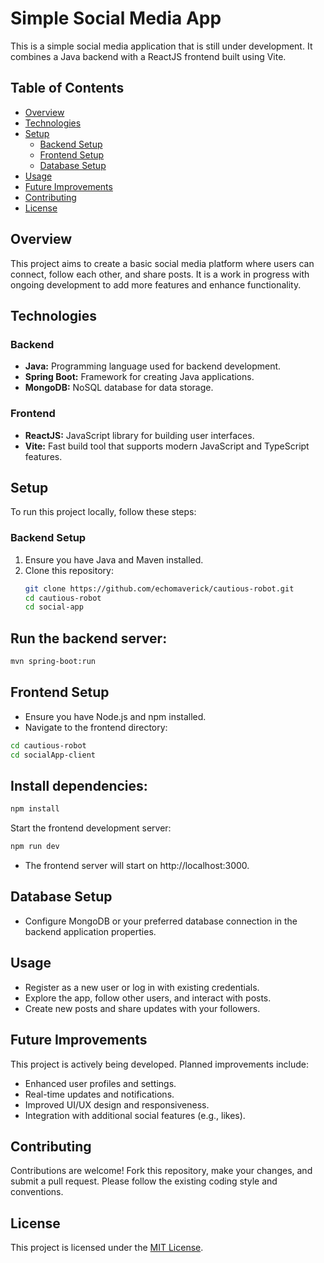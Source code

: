 # Simple Social Media App

This is a simple social media application that is still under development. It combines a Java backend with a ReactJS frontend built using Vite.

## Table of Contents

- [Overview](#overview)
- [Technologies](#technologies)
- [Setup](#setup)
  - [Backend Setup](#backend-setup)
  - [Frontend Setup](#frontend-setup)
  - [Database Setup](#database-setup)
- [Usage](#usage)
- [Future Improvements](#future-improvements)
- [Contributing](#contributing)
- [License](#license)
## Overview

This project aims to create a basic social media platform where users can connect, follow each other, and share posts. It is a work in progress with ongoing development to add more features and enhance functionality.

## Technologies

### Backend

- **Java:** Programming language used for backend development.
- **Spring Boot:** Framework for creating Java applications.
- **MongoDB:** NoSQL database for data storage.

### Frontend

- **ReactJS:** JavaScript library for building user interfaces.
- **Vite:** Fast build tool that supports modern JavaScript and TypeScript features.

## Setup

To run this project locally, follow these steps:

### Backend Setup

1. Ensure you have Java and Maven installed.
2. Clone this repository:
   ```bash
   git clone https://github.com/echomaverick/cautious-robot.git
   cd cautious-robot
   cd social-app
   ```
## Run the backend server:

```bash
mvn spring-boot:run
```

## Frontend Setup
- Ensure you have Node.js and npm installed.
- Navigate to the frontend directory:
```bash
cd cautious-robot
cd socialApp-client
```

## Install dependencies:

```bash
npm install
```
Start the frontend development server:

```bash
npm run dev
```
- The frontend server will start on http://localhost:3000.

## Database Setup
- Configure MongoDB or your preferred database connection in the backend application properties.

## Usage
- Register as a new user or log in with existing credentials.
- Explore the app, follow other users, and interact with posts.
- Create new posts and share updates with your followers.

## Future Improvements
This project is actively being developed. Planned improvements include:
- Enhanced user profiles and settings.
- Real-time updates and notifications.
- Improved UI/UX design and responsiveness.
- Integration with additional social features (e.g., likes).

## Contributing
Contributions are welcome! Fork this repository, make your changes, and submit a pull request. Please follow the existing coding style and conventions.

## License
This project is licensed under the [MIT License](https://opensource.org/licenses/MIT).
